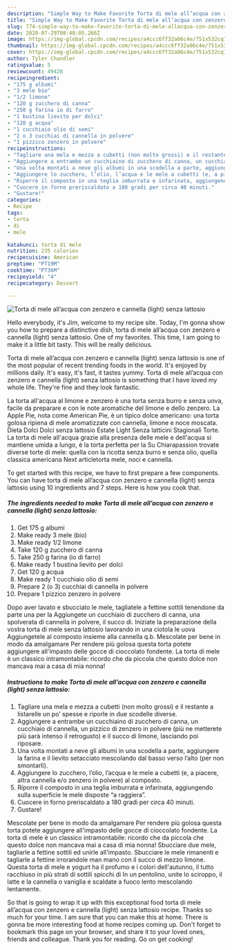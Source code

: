 ```yaml
---
description: "Simple Way to Make Favorite Torta di mele all’acqua con zenzero e cannella (light) senza lattosio"
title: "Simple Way to Make Favorite Torta di mele all’acqua con zenzero e cannella (light) senza lattosio"
slug: 774-simple-way-to-make-favorite-torta-di-mele-allacqua-con-zenzero-e-cannella-light-senza-lattosio
date: 2020-07-29T08:48:05.266Z
image: https://img-global.cpcdn.com/recipes/a4ccc6ff32a06c4e/751x532cq70/torta-di-mele-allacqua-con-zenzero-e-cannella-light-senza-lattosio-recipe-main-photo.jpg
thumbnail: https://img-global.cpcdn.com/recipes/a4ccc6ff32a06c4e/751x532cq70/torta-di-mele-allacqua-con-zenzero-e-cannella-light-senza-lattosio-recipe-main-photo.jpg
cover: https://img-global.cpcdn.com/recipes/a4ccc6ff32a06c4e/751x532cq70/torta-di-mele-allacqua-con-zenzero-e-cannella-light-senza-lattosio-recipe-main-photo.jpg
author: Tyler Chandler
ratingvalue: 5
reviewcount: 49428
recipeingredient:
- "175 g albumi"
- "3 mele bio"
- "1/2 limone"
- "120 g zucchero di canna"
- "250 g farina io di farro"
- "1 bustina lievito per dolci"
- "120 g acqua"
- "1 cucchiaio olio di semi"
- "2 o 3 cucchiai di cannella in polvere"
- "1 pizzico zenzero in polvere"
recipeinstructions:
- "Tagliare una mela e mezza a cubetti (non molto grossi) e il restante a listarelle un po’ spesse e riporle in due scodelle diverse."
- "Aggiungere a entrambe un cucchiaino di zucchero di canna, un cucchiaio di cannella, un pizzico di zenzero in polvere (più ne metterete più sarà intenso il retrogusto) e il succo di limone, lasciando poi riposare."
- "Una volta montati a neve gli albumi in una scodella a parte, aggiungere la farina e il lievito setacciato mescolando dal basso verso l’alto (per non smontarli)."
- "Aggiungere lo zucchero, l’olio, l’acqua e le mele a cubetti (e, a piacere, altra cannella e/o zenzero in polvere) al composto."
- "Riporre il composto in una teglia imburrata e infarinata, aggiungendo sulla superficie le mele disposte “a raggiera”."
- "Cuocere in forno preriscaldato a 180 gradi per circa 40 minuti."
- "Gustare!"
categories:
- Recipe
tags:
- torta
- di
- mele

katakunci: torta di mele 
nutrition: 235 calories
recipecuisine: American
preptime: "PT19M"
cooktime: "PT36M"
recipeyield: "4"
recipecategory: Dessert

---
```



![Torta di mele all’acqua con zenzero e cannella (light) senza lattosio](https://img-global.cpcdn.com/recipes/a4ccc6ff32a06c4e/751x532cq70/torta-di-mele-allacqua-con-zenzero-e-cannella-light-senza-lattosio-recipe-main-photo.jpg)

Hello everybody, it's Jim, welcome to my recipe site. Today, I'm gonna show you how to prepare a distinctive dish, torta di mele all’acqua con zenzero e cannella (light) senza lattosio. One of my favorites. This time, I am going to make it a little bit tasty. This will be really delicious.

Torta di mele all’acqua con zenzero e cannella (light) senza lattosio is one of the most popular of recent trending foods in the world. It's enjoyed by millions daily. It's easy, it's fast, it tastes yummy. Torta di mele all’acqua con zenzero e cannella (light) senza lattosio is something that I have loved my whole life. They're fine and they look fantastic.

La torta all&#39;acqua al limone e zenzero è una torta senza burro e senza uova, facile da preparare e con le note aromatiche del limone e dello zenzero. La Apple Pie, nota come American Pie, è un tipico dolce americano: una torta golosa ripiena di mele aromatizzate con cannella, limone e noce moscata. Dieta Dolci Dolci senza lattosio Estate Light Senza latticini Stagionali Torte. La torta di mele all&#39;acqua grazie alla presenza delle mele e dell&#39;acqua si mantiene umida a lungo, è la torta perfetta per la Su Chiarapassion trovate diverse torte di mele: quella con la ricotta senza burro e senza olio, quella classica americana Next articletorta mele, noci e cannella.


To get started with this recipe, we have to first prepare a few components. You can have torta di mele all’acqua con zenzero e cannella (light) senza lattosio using 10 ingredients and 7 steps. Here is how you cook that.

<!--inarticleads1-->

##### The ingredients needed to make Torta di mele all’acqua con zenzero e cannella (light) senza lattosio:

1. Get 175 g albumi
1. Make ready 3 mele (bio)
1. Make ready 1/2 limone
1. Take 120 g zucchero di canna
1. Take 250 g farina (io di farro)
1. Make ready 1 bustina lievito per dolci
1. Get 120 g acqua
1. Make ready 1 cucchiaio olio di semi
1. Prepare 2 (o 3) cucchiai di cannella in polvere
1. Prepare 1 pizzico zenzero in polvere


Dopo aver lavato e sbucciato le mele, tagliatele a fettine sottili tenendone da parte una per la Aggiungete un cucchiaio di zucchero di canna, una spolverata di cannella in polvere, il succo di. Iniziate la preparazione della vostra torta di mele senza lattosio lavorando in una ciotola le uova Aggiungetele al composto insieme alla cannella q.b. Mescolate per bene in modo da amalgamare Per rendere più golosa questa torta potete aggiungere all&#39;impasto delle gocce di cioccolato fondente. La torta di mele è un classico intramontabile: ricordo che da piccola che questo dolce non mancava mai a casa di mia nonna! 

<!--inarticleads2-->

##### Instructions to make Torta di mele all’acqua con zenzero e cannella (light) senza lattosio:

1. Tagliare una mela e mezza a cubetti (non molto grossi) e il restante a listarelle un po’ spesse e riporle in due scodelle diverse.
1. Aggiungere a entrambe un cucchiaino di zucchero di canna, un cucchiaio di cannella, un pizzico di zenzero in polvere (più ne metterete più sarà intenso il retrogusto) e il succo di limone, lasciando poi riposare.
1. Una volta montati a neve gli albumi in una scodella a parte, aggiungere la farina e il lievito setacciato mescolando dal basso verso l’alto (per non smontarli).
1. Aggiungere lo zucchero, l’olio, l’acqua e le mele a cubetti (e, a piacere, altra cannella e/o zenzero in polvere) al composto.
1. Riporre il composto in una teglia imburrata e infarinata, aggiungendo sulla superficie le mele disposte “a raggiera”.
1. Cuocere in forno preriscaldato a 180 gradi per circa 40 minuti.
1. Gustare!


Mescolate per bene in modo da amalgamare Per rendere più golosa questa torta potete aggiungere all&#39;impasto delle gocce di cioccolato fondente. La torta di mele è un classico intramontabile: ricordo che da piccola che questo dolce non mancava mai a casa di mia nonna! Sbucciare due mele, tagliarle a fettine sottili ed unirle all&#39;impasto. Sbucciare le mele rimanenti e tagliarle a fettine irrorandole man mano con il succo di mezzo limone. Questa torta di mele e yogurt ha il profumo e i colori dell&#39;autunno, il tutto racchiuso in più strati di sottili spicchi di In un pentolino, unite lo sciroppo, il latte e la cannella o vaniglia e scaldate a fuoco lento mescolando lentamente. 

So that is going to wrap it up with this exceptional food torta di mele all’acqua con zenzero e cannella (light) senza lattosio recipe. Thanks so much for your time. I am sure that you can make this at home. There is gonna be more interesting food at home recipes coming up. Don't forget to bookmark this page on your browser, and share it to your loved ones, friends and colleague. Thank you for reading. Go on get cooking!

